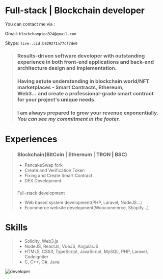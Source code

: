 <h1>Full-stack | Blockchain developer</h1>

You can contact me via :

Gmail: ```blockchampion324@gmail.com ```

Skype: ```live:.cid.b829271a77cf7de0 ```

> ###  Results-driven software developer with outstanding experience in both front-end applications and back-end architecture design and implementation.
>
> ### Having astute understanding in blockchain world/NFT marketplaces - Smart Contracts, Ethereum, Web3… and create a professional-grade smart contract for your project's unique needs.
>
> ### I am always prepared to grow your revenue exponentially. *You can see my commitment in the footer.*

<h1>Experiences</h1>

> ### Blockchain(BitCoin | Ethereum | TRON | BSC)
>
> *  PancakeSwap fork
> * Create and Verification Token
> * Fixing and Create Smart Contract
> *  DEX Development
>
> ###
>  Full-stack development
>
> * Web based system development(PHP, Laravel, NodeJS...)
> * Ecommerce website development(Woocommerce, Shopify...)

<h1>Skills</h1>

> * Solidity, Web3.js
> *  NodeJS, ReactJs, VueJS, AngularJS
> * HTML5, CSS3, TypeScript, JavaScript, MySQL, PHP, Laravel, Codeigniter
> * C, C++, C#, Java


![developer](https://user-images.githubusercontent.com/98485373/152718398-2a028396-9ea6-466f-af03-b993054a4574.gif)

